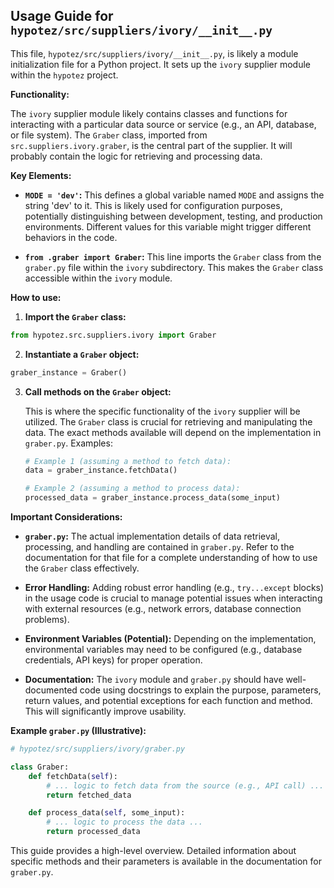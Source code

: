 ## Usage Guide for `hypotez/src/suppliers/ivory/__init__.py`

This file, `hypotez/src/suppliers/ivory/__init__.py`, is likely a module initialization file for a Python project.  It sets up the `ivory` supplier module within the `hypotez` project.

**Functionality:**

The `ivory` supplier module likely contains classes and functions for interacting with a particular data source or service (e.g., an API, database, or file system).  The `Graber` class, imported from `src.suppliers.ivory.graber`, is the central part of the supplier. It will probably contain the logic for retrieving and processing data.

**Key Elements:**

* **`MODE = 'dev'`:** This defines a global variable named `MODE` and assigns the string 'dev' to it.  This is likely used for configuration purposes, potentially distinguishing between development, testing, and production environments.  Different values for this variable might trigger different behaviors in the code.

* **`from .graber import Graber`:** This line imports the `Graber` class from the `graber.py` file within the `ivory` subdirectory. This makes the `Graber` class accessible within the `ivory` module.

**How to use:**

1. **Import the `Graber` class:**

```python
from hypotez.src.suppliers.ivory import Graber
```

2. **Instantiate a `Graber` object:**

```python
graber_instance = Graber()
```

3. **Call methods on the `Graber` object:**

   This is where the specific functionality of the `ivory` supplier will be utilized.  The `Graber` class is crucial for retrieving and manipulating the data.  The exact methods available will depend on the implementation in `graber.py`. Examples:

   ```python
   # Example 1 (assuming a method to fetch data):
   data = graber_instance.fetchData()

   # Example 2 (assuming a method to process data):
   processed_data = graber_instance.process_data(some_input)
   ```

**Important Considerations:**

* **`graber.py`:** The actual implementation details of data retrieval, processing, and handling are contained in `graber.py`.  Refer to the documentation for that file for a complete understanding of how to use the `Graber` class effectively.

* **Error Handling:**  Adding robust error handling (e.g., `try...except` blocks) in the usage code is crucial to manage potential issues when interacting with external resources (e.g., network errors, database connection problems).

* **Environment Variables (Potential):** Depending on the implementation, environmental variables may need to be configured (e.g., database credentials, API keys) for proper operation.

* **Documentation:**  The `ivory` module and `graber.py` should have well-documented code using docstrings to explain the purpose, parameters, return values, and potential exceptions for each function and method.  This will significantly improve usability.


**Example `graber.py` (Illustrative):**

```python
# hypotez/src/suppliers/ivory/graber.py

class Graber:
    def fetchData(self):
        # ... logic to fetch data from the source (e.g., API call) ...
        return fetched_data

    def process_data(self, some_input):
        # ... logic to process the data ...
        return processed_data
```

This guide provides a high-level overview.  Detailed information about specific methods and their parameters is available in the documentation for `graber.py`.